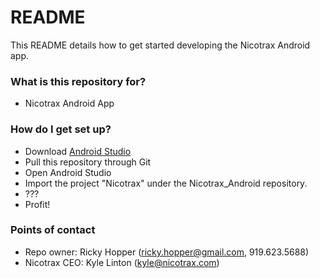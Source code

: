 # README #

This README details how to get started developing the Nicotrax Android app.

### What is this repository for? ###

* Nicotrax Android App

### How do I get set up? ###

* Download [Android Studio](http://developer.android.com/sdk/index.html)
* Pull this repository through Git
* Open Android Studio
* Import the project "Nicotrax" under the Nicotrax_Android repository.
* ???
* Profit!

### Points of contact ###

* Repo owner: Ricky Hopper (ricky.hopper@gmail.com, 919.623.5688)
* Nicotrax CEO: Kyle Linton (kyle@nicotrax.com)